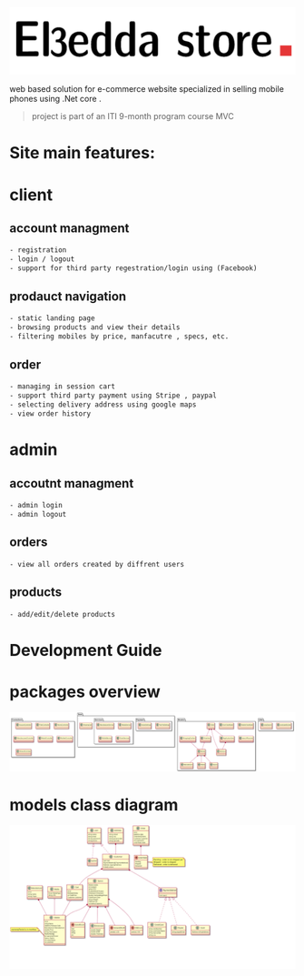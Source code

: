 ![El3edda](images/logo.png)

web based solution for e-commerce website specialized in selling mobile phones using .Net core .

> project is part of an ITI 9-month program course MVC


# Site main features:
# client 
## account managment
    - registration
    - login / logout
    - support for third party regestration/login using (Facebook)

## prodauct navigation
    - static landing page 
    - browsing products and view their details
    - filtering mobiles by price, manfacutre , specs, etc.

## order 
    - managing in session cart
    - support third party payment using Stripe , paypal 
    - selecting delivery address using google maps
    - view order history

# admin
## accoutnt managment
    - admin login
    - admin logout
## orders
    - view all orders created by diffrent users

## products
    - add/edit/delete products



# Development Guide
# packages overview
![packages](documentation/packageDiagrams.png)



# models class diagram
![class_diagram](documentation\class_diagram.png)